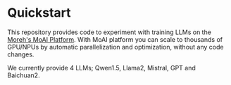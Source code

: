 # Quickstart

This repository provides code to experiment with training LLMs on the [Moreh's MoAI Platform](https://moreh.io/product).
With MoAI platform you can scale to thousands of GPU/NPUs by automatic parallelization and optimization, without any code changes.

We currently provide 4 LLMs; Qwen1.5, Llama2, Mistral, GPT and Baichuan2.
